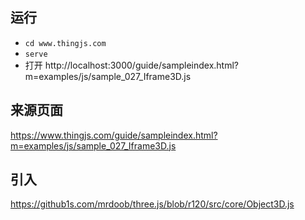 ## 运行
- `cd www.thingjs.com`
- `serve`
- 打开 http://localhost:3000/guide/sampleindex.html?m=examples/js/sample_027_Iframe3D.js

## 来源页面
https://www.thingjs.com/guide/sampleindex.html?m=examples/js/sample_027_Iframe3D.js

## 引入
https://github1s.com/mrdoob/three.js/blob/r120/src/core/Object3D.js
